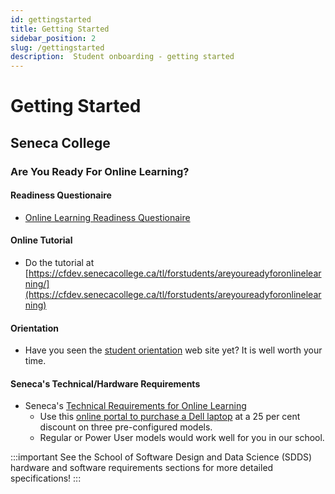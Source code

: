 ```yaml
---
id: gettingstarted
title: Getting Started
sidebar_position: 2
slug: /gettingstarted
description:  Student onboarding - getting started 
---
```


# Getting Started

## Seneca College

### Are You Ready For Online Learning?

#### Readiness Questionaire

* [Online Learning Readiness Questionaire](https://infoliteracy.senecacollege.ca/OnlineLearningReadiness/story.html)

#### Online Tutorial

* Do the tutorial at [https://cfdev.senecacollege.ca/tl/forstudents/areyoureadyforonlinelearning/](https://cfdev.senecacollege.ca/tl/forstudents/areyoureadyforonlinelearning)

#### Orientation

* Have you seen the [student orientation](https://www.senecacollege.ca/student-services-and-support/student-life/orientation.html) web site yet? It is well worth your time.

#### Seneca's Technical/Hardware Requirements

* Seneca's [Technical Requirements for Online Learning](https://www.senecacollege.ca/student-services-and-support/technical-requirements-for-online-learning.html)
  * Use this [online portal to purchase a Dell laptop](https://www.dell.ca/senecacollege) at a 25 per cent discount on three pre-configured models.
  * Regular or Power User models would work well for you in our school.

:::important
See the School of Software Design and Data Science (SDDS) hardware and software requirements sections for more detailed specifications!
:::
